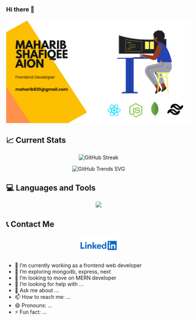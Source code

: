 ### Hi there 👋
![Cover Image!](https://raw.githubusercontent.com/maharib820/maharib820/main/images/Yellow%20Online%20Business%20Facebook%20Cover.png "Cover Image!")

## 📈 Current Stats
<p align="center">
    <img src="https://github-readme-streak-stats.herokuapp.com?user=maharib820&theme=dark&date_format=M%20j%5B%2C%20Y%5D&card_width=500" alt="GitHub Streak">
</p>

<p align="center">
  <img src="https://api.githubtrends.io/user/svg/maharib820/repos?time_range=one_year&theme=dark" alt="GitHub Trends SVG">
</p>

## 💻 Languages and Tools
<p align="center">
    <img src="https://skillicons.dev/icons?i=react,express,mongodb,js,tailwind,html,css" />
</p>

## 📞 Contact Me
<div align="center">
  <a href="https://www.linkedin.com/in/maharib-shafiqee-aion-a13083275">
    <img src="https://raw.githubusercontent.com/maharib820/maharib820/main/images/ln.png" alt="Image 2" style="width: 20%;">
  </a>
</div>


- 🔭 I’m currently working as a frontend web developer
- 🌱 I’m exploring mongodb, express, next
- 👯 I’m looking to move on MERN developer
- 🤔 I’m looking for help with ...
- 💬 Ask me about ...
- 📫 How to reach me: ...
- 😄 Pronouns: ...
- ⚡ Fun fact: ...
